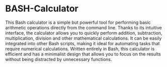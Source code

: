 # BASH-Calculator

This Bash calculator is a simple but powerful tool for performing basic arithmetic operations directly from the command line. Thanks to its intuitive interface, the calculator allows you to quickly perform addition, subtraction, multiplication, division and other mathematical calculations. It can be easily integrated into other Bash scripts, making it ideal for automating tasks that require numerical calculations. Written entirely in Bash, this calculator is efficient and has a minimalist design that allows you to focus on the results without being distracted by unnecessary functions.

